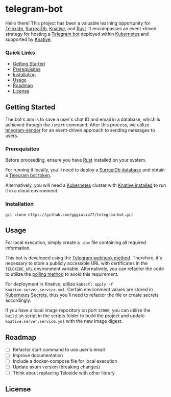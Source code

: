# telegram-bot

Hello there! This project has been a valuable learning opportunity for [Teloxide](https://github.com/teloxide/teloxide), [SurrealDb](https://surrealdb.com/), [Knative](https://knative.dev/docs/), and [Rust](https://www.rust-lang.org/). It encompasses an event-driven strategy for hosting a [Telegram bot](https://core.telegram.org/bots/api) deployed within [Kubernetes](https://kubernetes.io/) and supported by [Knative](https://knative.dev/docs/).

### Quick Links

- [Getting Started](#getting-started)
- [Prerequisites](#prerequisites)
- [Installation](#installation)
- [Usage](#usage)
- [Roadmap](#roadmap)
- [License](#license)

## Getting Started


The bot's aim is to save a user's chat ID and email in a database, which is achieved through the `/start` command. After this process, we utilize [telegram-sender](https://github.com/gggiulio77/telegram-sender) for an event-driven approach to sending messages to users.

### Prerequisites

Before proceeding, ensure you have [Rust](https://www.rust-lang.org/tools/install) installed on your system.

For running it locally, you'll need to deploy a [SurrealDb database](https://surrealdb.com/docs/surrealdb/installation/running/docker) and obtain a [Telegram bot token](https://core.telegram.org/bots/tutorial#obtain-your-bot-token).

Alternatively, you will need a [Kubernetes](https://kubernetes.io/) cluster with [Knative installed](https://knative.dev/docs/install/) to run it in a cloud environment.

### Installation

`git clone https://github.com/gggiulio77/telegram-bot.git`

## Usage

For local execution, simply create a `.env` file containing all required information.

This bot is developed using the [Telegram webhook method](https://core.telegram.org/bots/webhooks). Therefore, it's necessary to store a publicly accessible URL with certificates in the `TELOXIDE_URL` environment variable. Alternatively, you can refactor the code to utilize the [polling method](https://core.telegram.org/bots/api#getting-updates) to avoid this requirement.

For deployment in Knative, utilize `kubectl apply -f knative.server.service.yml`. Certain environment values are stored in [Kubernetes Secrets](https://kubernetes.io/docs/concepts/configuration/secret/), thus you'll need to refactor the file or create secrets accordingly.

If you have a local image repository on port `32000`, you can utilize the `build.sh` script in the scripts folder to build the project and update `knative.server.service.yml` with the new image digest.

## Roadmap

- [ ] Refactor start command to use user's email 
- [ ] Improve documentation 
- [ ] Include a docker-compose file for local execution
- [ ] Update axum version (breaking changes)
- [ ] Think about replacing Teloxide with other library

## License
